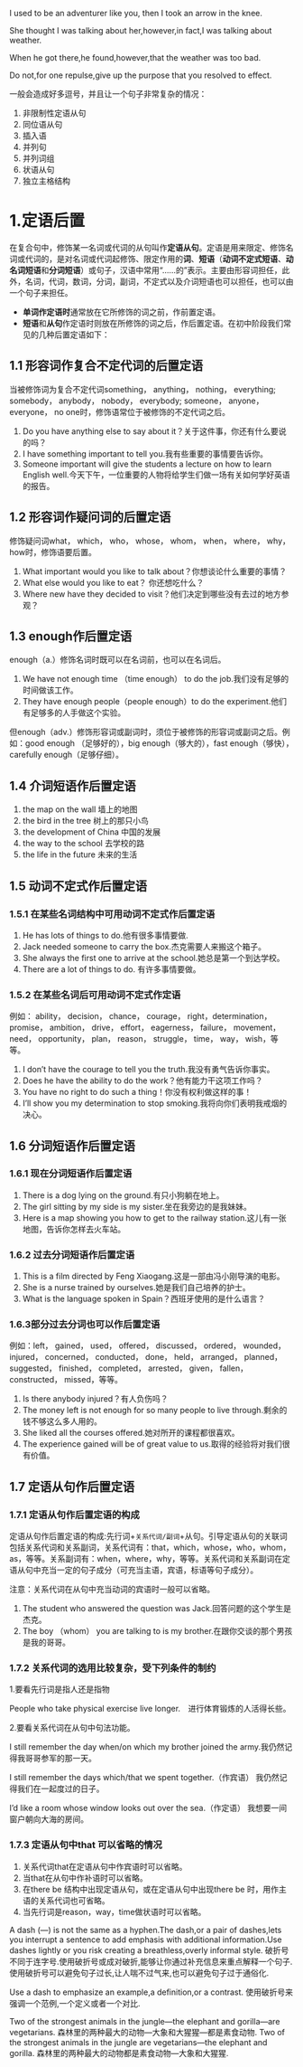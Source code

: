 I used to be an adventurer like you, then I took an arrow in the knee.

She thought I was talking about her,however,in fact,I was talking about weather.

When he got there,he found,however,that the weather was too bad.

Do not,for one repulse,give up the purpose that you resolved to effect.

一般会造成好多逗号，并且让一个句子非常复杂的情况：

1. 非限制性定语从句 
2. 同位语从句  
3. 插入语
4. 并列句 
5. 并列词组 
6. 状语从句
7. 独立主格结构

# 1.定语后置
在复合句中，修饰某一名词或代词的从句叫作**定语从句**。定语是用来限定、修饰名词或代词的，是对名词或代词起修饰、限定作用的**词**、**短语**（**动词不定式短语**、**动名词短语**和**分词短语**）或句子，汉语中常用“……的”表示。主要由形容词担任，此外，名词，代词，数词，分词，副词，不定式以及介词短语也可以担任，也可以由一个句子来担任。

* **单词作定语时**通常放在它所修饰的词之前，作前置定语。
* **短语**和**从句**作定语时则放在所修饰的词之后，作后置定语。在初中阶段我们常见的几种后置定语如下：

## 1.1 形容词作复合不定代词的后置定语

当被修饰词为复合不定代词something， anything， nothing， everything; somebody， anybody， nobody， everybody; someone， anyone， everyone， no one时，修饰语常位于被修饰的不定代词之后。

1. Do you have anything else to say about it？关于这件事，你还有什么要说的吗？
2.  I have something important to tell you.我有些重要的事情要告诉你。
3.  Someone important will give the students a lecture on how to learn English well.今天下午，一位重要的人物将给学生们做一场有关如何学好英语的报告。

## 1.2 形容词作疑问词的后置定语

修饰疑问词what， which， who， whose， whom， when， where， why， how时，修饰语要后置。

1. What important would you like to talk about？你想谈论什么重要的事情？
2. What else would you like to eat？ 你还想吃什么？
3. Where new have they decided to visit？他们决定到哪些没有去过的地方参观？

## 1.3 enough作后置定语
enough（a.）修饰名词时既可以在名词前，也可以在名词后。

1. We have not enough time （time enough） to do the job.我们没有足够的时间做该工作。
2. They have enough people（people enough）to do the experiment.他们有足够多的人手做这个实验。

但enough（adv.）修饰形容词或副词时，须位于被修饰的形容词或副词之后。例如：good enough （足够好的），big enough（够大的），fast enough（够快），carefully enough（足够仔细）。

## 1.4 介词短语作后置定语

1. the map on the wall 墙上的地图
2. the bird in the tree 树上的那只小鸟
3. the development of China 中国的发展
4. the way to the school 去学校的路
5. the life in the future 未来的生活

## 1.5 动词不定式作后置定语
### 1.5.1 在某些名词结构中可用动词不定式作后置定语

1. He has lots of things to do.他有很多事情要做.
2. Jack needed someone to carry the box.杰克需要人来搬这个箱子。
3. She always the first one to arrive at the school.她总是第一个到达学校。
4. There are a lot of things to do. 有许多事情要做。

### 1.5.2 在某些名词后可用动词不定式作定语

例如： ability， decision， chance， courage， right，determination， promise， ambition， drive， effort， eagerness， failure， movement， need， opportunity， plan， reason， struggle， time， way， wish，等等。

1. I don’t have the courage to tell you the truth.我没有勇气告诉你事实。
2. Does he have the ability to do the work？他有能力干这项工作吗？
3. You have no right to do such a thing！你没有权利做这样的事！
4. I’ll show you my determination to stop smoking.我将向你们表明我戒烟的决心。

## 1.6 分词短语作后置定语
### 1.6.1 现在分词短语作后置定语

1. There is a dog lying on the ground.有只小狗躺在地上。
2. The girl sitting by my side is my sister.坐在我旁边的是我妹妹。
3. Here is a map showing you how to get to the railway station.这儿有一张地图，告诉你怎样去火车站。

### 1.6.2 过去分词短语作后置定语

1.  This is a film directed by Feng Xiaogang.这是一部由冯小刚导演的电影。
2. She is a nurse trained by ourselves.她是我们自己培养的护士。
3. What is the language spoken in Spain？西班牙使用的是什么语言？

### 1.6.3部分过去分词也可以作后置定语
例如：left， gained， used， offered， discussed， ordered， wounded， injured， concerned， conducted， done， held， arranged， planned， suggested， finished， completed， arrested， given， fallen， constructed， missed，等等。

1.  Is there anybody injured？有人负伤吗？
2.  The money left is not enough for so many people to live through.剩余的钱不够这么多人用的。
3.  She liked all the courses offered.她对所开的课程都很喜欢。
4.  The experience gained will be of great value to us.取得的经验将对我们很有价值。

## 1.7 定语从句作后置定语
### 1.7.1 定语从句作后置定语的构成
定语从句作后置定语的构成:先行词+`关系代词/副词`+从句。引导定语从句的关联词包括关系代词和关系副词，关系代词有：that，which，whose，who，whom，as，等等。关系副词有：when，where，why，等等。关系代词和关系副词在定语从句中充当一定的句子成分（可充当主语，宾语，标语等句子成分）。

注意：关系代词在从句中充当动词的宾语时一般可以省略。

1. The student who answered the question was Jack.回答问题的这个学生是杰克。
2. The boy （whom） you are talking to is my brother.在跟你交谈的那个男孩是我的哥哥。

### 1.7.2 关系代词的选用比较复杂，受下列条件的制约

1.要看先行词是指人还是指物

People who take physical exercise live longer.　进行体育锻炼的人活得长些。

2.要看关系代词在从句中句法功能。

I still remember the day when/on which my brother joined the army.我仍然记得我哥哥参军的那一天。

I still remember the days which/that we spent together.（作宾语）
我仍然记得我们在一起度过的日子。

I’d like a room whose window looks out over the sea.（作定语）
我想要一间窗户朝向大海的房间。

### 1.7.3 定语从句中that 可以省略的情况 

1. 关系代词that在定语从句中作宾语时可以省略。 
2. 当that在从句中作补语时可以省略。 
3. 在there be 结构中出现定语从句，或在定语从句中出现there be 时，用作主语的关系代词也可省略。 
4. 当先行词是reason，way，time做状语时可以省略。

A dash (—) is not the same as a hyphen.The dash,or a pair of dashes,lets you interrupt a sentence to add emphasis with additional information.Use dashes lightly or you risk creating a breathless,overly informal style. 
破折号不同于连字号.使用破折号或成对破折,能够让你通过补充信息来重点解释一个句子.使用破折号可以避免句子过长,让人喘不过气来,也可以避免句子过于通俗化. 

Use a dash to emphasize an example,a definition,or a contrast. 使用破折号来强调一个范例,一个定义或者一个对比. 

Two of the strongest animals in the jungle—the elephant and gorilla—are vegetarians. 
森林里的两种最大的动物—大象和大猩猩—都是素食动物. 
Two of the strongest animals in the jungle are vegetarians—the elephant and gorilla. 
森林里的两种最大的动物都是素食动物—大象和大猩猩.





